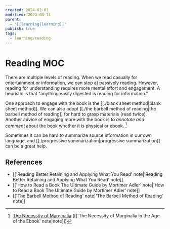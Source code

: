 ```yaml
---
created: 2024-02-01
modified: 2024-03-14
parent:
  - "[[learning|learning]]"
publish: true
tags:
  - learning/reading
---
```


# Reading MOC

There are multiple levels of reading. When we read casually for entertainment or information, we can stop at passively reading. However, reading for understanding requires more mental effort and engagement. A heuristic is that "anything easily digested is reading for information."

One approach to engage with the book is the [[./blank sheet method|blank sheet method]]. We can also adopt [[./the barbell method of reading|the barbell method of reading]] for hard to grasp materials (read twice). Another advice of engaging more with the book is to *annotate and comment* about the book whether it is physical or ebook. [^marginalia]

Sometimes it can be hard to summarize source information in our own language, and [[./progressive summarization|progressive summarization]] can be a great help.


## References
- [['Reading Better Retaining and Applying What You Read' note|'Reading Better Retaining and Applying What You Read' note]]
- [['How to Read a Book The Ultimate Guide by Mortimer Adler' note|'How to Read a Book The Ultimate Guide by Mortimer Adler' note]]
- [['The Barbell Method of Reading' note|'The Barbell Method of Reading' note]]

[^marginalia]: [The Necessity of Marginalia](https://fs.blog/marginalia/) ([['The Necessity of Marginalia in the Age of the Ebook' note|note]])